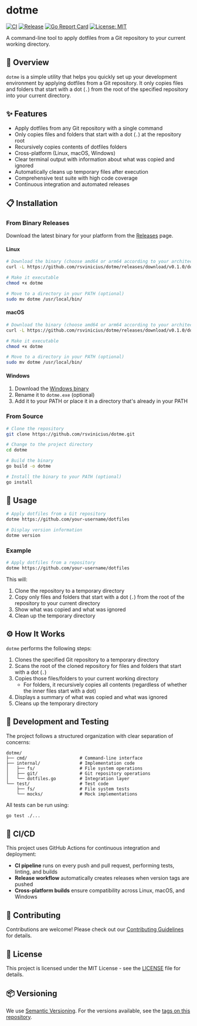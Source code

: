 # dotme

[![CI](https://github.com/rsvinicius/dotme/actions/workflows/ci.yml/badge.svg)](https://github.com/rsvinicius/dotme/actions/workflows/ci.yml)
[![Release](https://github.com/rsvinicius/dotme/actions/workflows/release.yml/badge.svg)](https://github.com/rsvinicius/dotme/actions/workflows/release.yml)
[![Go Report Card](https://goreportcard.com/badge/github.com/rsvinicius/dotme)](https://goreportcard.com/report/github.com/rsvinicius/dotme)
[![License: MIT](https://img.shields.io/badge/License-MIT-yellow.svg)](https://opensource.org/licenses/MIT)

A command-line tool to apply dotfiles from a Git repository to your current working directory.

## 🚀 Overview

`dotme` is a simple utility that helps you quickly set up your development environment by applying dotfiles from a Git repository. It only copies files and folders that start with a dot (`.`) from the root of the specified repository into your current directory.

## ✨ Features

- Apply dotfiles from any Git repository with a single command
- Only copies files and folders that start with a dot (`.`) at the repository root
- Recursively copies contents of dotfiles folders
- Cross-platform (Linux, macOS, Windows)
- Clear terminal output with information about what was copied and ignored
- Automatically cleans up temporary files after execution
- Comprehensive test suite with high code coverage
- Continuous integration and automated releases

## 📋 Installation

### From Binary Releases

Download the latest binary for your platform from the [Releases](https://github.com/rsvinicius/dotme/releases) page.

#### Linux

```bash
# Download the binary (choose amd64 or arm64 according to your architecture)
curl -L https://github.com/rsvinicius/dotme/releases/download/v0.1.0/dotme-linux-amd64 -o dotme

# Make it executable
chmod +x dotme

# Move to a directory in your PATH (optional)
sudo mv dotme /usr/local/bin/
```

#### macOS

```bash
# Download the binary (choose amd64 or arm64 according to your architecture)
curl -L https://github.com/rsvinicius/dotme/releases/download/v0.1.0/dotme-macos-amd64 -o dotme

# Make it executable
chmod +x dotme

# Move to a directory in your PATH (optional)
sudo mv dotme /usr/local/bin/
```

#### Windows

1. Download the [Windows binary](https://github.com/rsvinicius/dotme/releases/download/v0.1.0/dotme-windows-amd64.exe)
2. Rename it to `dotme.exe` (optional)
3. Add it to your PATH or place it in a directory that's already in your PATH

### From Source

```bash
# Clone the repository
git clone https://github.com/rsvinicius/dotme.git

# Change to the project directory
cd dotme

# Build the binary
go build -o dotme

# Install the binary to your PATH (optional)
go install
```

## 🔧 Usage

```bash
# Apply dotfiles from a Git repository
dotme https://github.com/your-username/dotfiles

# Display version information
dotme version
```

### Example

```bash
# Apply dotfiles from a repository
dotme https://github.com/your-username/dotfiles
```

This will:
1. Clone the repository to a temporary directory
2. Copy only files and folders that start with a dot (`.`) from the root of the repository to your current directory
3. Show what was copied and what was ignored
4. Clean up the temporary directory

## ⚙️ How It Works

`dotme` performs the following steps:
1. Clones the specified Git repository to a temporary directory
2. Scans the root of the cloned repository for files and folders that start with a dot (`.`)
3. Copies those files/folders to your current working directory
   - For folders, it recursively copies all contents (regardless of whether the inner files start with a dot)
4. Displays a summary of what was copied and what was ignored
5. Cleans up the temporary directory

## 🧪 Development and Testing

The project follows a structured organization with clear separation of concerns:

```
dotme/
├── cmd/                    # Command-line interface
├── internal/               # Implementation code
│   ├── fs/                 # File system operations
│   ├── git/                # Git repository operations
│   └── dotfiles.go         # Integration layer
└── test/                   # Test code
    ├── fs/                 # File system tests
    └── mocks/              # Mock implementations
```

All tests can be run using:
```bash
go test ./...
```

## 🔄 CI/CD

This project uses GitHub Actions for continuous integration and deployment:

- **CI pipeline** runs on every push and pull request, performing tests, linting, and builds
- **Release workflow** automatically creates releases when version tags are pushed
- **Cross-platform builds** ensure compatibility across Linux, macOS, and Windows

## 🤝 Contributing

Contributions are welcome! Please check out our [Contributing Guidelines](CONTRIBUTING.md) for details.

## 📝 License

This project is licensed under the MIT License - see the [LICENSE](LICENSE) file for details.

## 📦 Versioning

We use [Semantic Versioning](https://semver.org/). For the versions available, see the [tags on this repository](https://github.com/rsvinicius/dotme/tags).